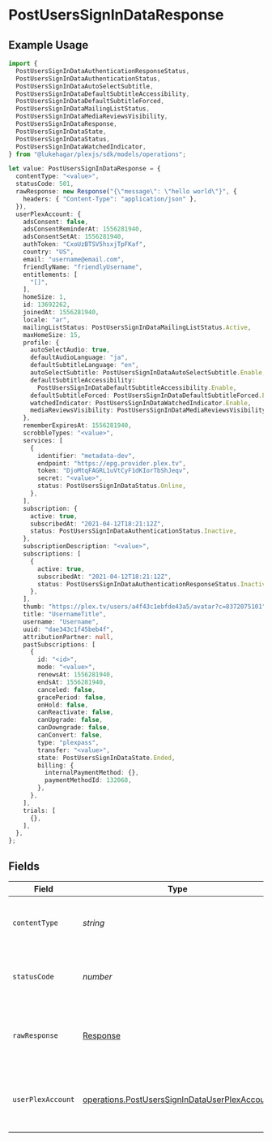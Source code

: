 # PostUsersSignInDataResponse

## Example Usage

```typescript
import {
  PostUsersSignInDataAuthenticationResponseStatus,
  PostUsersSignInDataAuthenticationStatus,
  PostUsersSignInDataAutoSelectSubtitle,
  PostUsersSignInDataDefaultSubtitleAccessibility,
  PostUsersSignInDataDefaultSubtitleForced,
  PostUsersSignInDataMailingListStatus,
  PostUsersSignInDataMediaReviewsVisibility,
  PostUsersSignInDataResponse,
  PostUsersSignInDataState,
  PostUsersSignInDataStatus,
  PostUsersSignInDataWatchedIndicator,
} from "@lukehagar/plexjs/sdk/models/operations";

let value: PostUsersSignInDataResponse = {
  contentType: "<value>",
  statusCode: 501,
  rawResponse: new Response("{\"message\": \"hello world\"}", {
    headers: { "Content-Type": "application/json" },
  }),
  userPlexAccount: {
    adsConsent: false,
    adsConsentReminderAt: 1556281940,
    adsConsentSetAt: 1556281940,
    authToken: "CxoUzBTSV5hsxjTpFKaf",
    country: "US",
    email: "username@email.com",
    friendlyName: "friendlyUsername",
    entitlements: [
      "[]",
    ],
    homeSize: 1,
    id: 13692262,
    joinedAt: 1556281940,
    locale: "ar",
    mailingListStatus: PostUsersSignInDataMailingListStatus.Active,
    maxHomeSize: 15,
    profile: {
      autoSelectAudio: true,
      defaultAudioLanguage: "ja",
      defaultSubtitleLanguage: "en",
      autoSelectSubtitle: PostUsersSignInDataAutoSelectSubtitle.Enable,
      defaultSubtitleAccessibility:
        PostUsersSignInDataDefaultSubtitleAccessibility.Enable,
      defaultSubtitleForced: PostUsersSignInDataDefaultSubtitleForced.Enable,
      watchedIndicator: PostUsersSignInDataWatchedIndicator.Enable,
      mediaReviewsVisibility: PostUsersSignInDataMediaReviewsVisibility.Enable,
    },
    rememberExpiresAt: 1556281940,
    scrobbleTypes: "<value>",
    services: [
      {
        identifier: "metadata-dev",
        endpoint: "https://epg.provider.plex.tv",
        token: "DjoMtqFAGRL1uVtCyF1dKIorTbShJeqv",
        secret: "<value>",
        status: PostUsersSignInDataStatus.Online,
      },
    ],
    subscription: {
      active: true,
      subscribedAt: "2021-04-12T18:21:12Z",
      status: PostUsersSignInDataAuthenticationStatus.Inactive,
    },
    subscriptionDescription: "<value>",
    subscriptions: [
      {
        active: true,
        subscribedAt: "2021-04-12T18:21:12Z",
        status: PostUsersSignInDataAuthenticationResponseStatus.Inactive,
      },
    ],
    thumb: "https://plex.tv/users/a4f43c1ebfde43a5/avatar?c=8372075101",
    title: "UsernameTitle",
    username: "Username",
    uuid: "dae343c1f45beb4f",
    attributionPartner: null,
    pastSubscriptions: [
      {
        id: "<id>",
        mode: "<value>",
        renewsAt: 1556281940,
        endsAt: 1556281940,
        canceled: false,
        gracePeriod: false,
        onHold: false,
        canReactivate: false,
        canUpgrade: false,
        canDowngrade: false,
        canConvert: false,
        type: "plexpass",
        transfer: "<value>",
        state: PostUsersSignInDataState.Ended,
        billing: {
          internalPaymentMethod: {},
          paymentMethodId: 132068,
        },
      },
    ],
    trials: [
      {},
    ],
  },
};
```

## Fields

| Field                                                                                                                 | Type                                                                                                                  | Required                                                                                                              | Description                                                                                                           |
| --------------------------------------------------------------------------------------------------------------------- | --------------------------------------------------------------------------------------------------------------------- | --------------------------------------------------------------------------------------------------------------------- | --------------------------------------------------------------------------------------------------------------------- |
| `contentType`                                                                                                         | *string*                                                                                                              | :heavy_check_mark:                                                                                                    | HTTP response content type for this operation                                                                         |
| `statusCode`                                                                                                          | *number*                                                                                                              | :heavy_check_mark:                                                                                                    | HTTP response status code for this operation                                                                          |
| `rawResponse`                                                                                                         | [Response](https://developer.mozilla.org/en-US/docs/Web/API/Response)                                                 | :heavy_check_mark:                                                                                                    | Raw HTTP response; suitable for custom response parsing                                                               |
| `userPlexAccount`                                                                                                     | [operations.PostUsersSignInDataUserPlexAccount](../../../sdk/models/operations/postuserssignindatauserplexaccount.md) | :heavy_minus_sign:                                                                                                    | Returns the user account data with a valid auth token                                                                 |